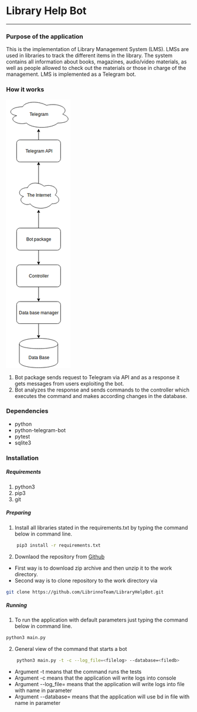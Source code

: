 # Library Help Bot
-----
### Purpose of the application
This is the implementation of Library Management System (LMS). LMSs
are used in libraries to track the different items in the library. The system
contains all information about books, magazines, audio/video materials, as
well as people allowed to check out the materials or those in charge of the
management. LMS is implemented as a Telegram bot.
### How it works
![](howitworks.png)
1. Bot package sends request to Telegram via API and as a response it gets messages from users exploiting the bot.
2. Bot analyzes the response and sends commands to the controller which executes the command and makes according changes in the database.
### Dependencies
* python
* python-telegram-bot
* pytest
* sqlite3
### Installation
##### Requirements
1. python3
2. pip3
3. git
##### Preparing
1. Install all libraries stated in the requirements.txt by typing the command below in command line.
```bash
    pip3 install -r requirements.txt
```
2. Downlaod the repository from [Github](https://github.com/LibrinnoTeam/LibraryHelpBot)
 * First way is to download zip archive and then unzip it to the work directory.
 * Second way is to clone repository to the work directory via
```bash
git clone https://github.com/LibrinnoTeam/LibraryHelpBot.git
```
##### Running
1. To run the application with default parameters just typing the command below in command line.
 ```bash
 python3 main.py
 ```
 2. General view of the command that starts a bot
```bash
    python3 main.py -t -c --log_file=<filelog> --database=<filedb>
```
* Argument -t means that the command runs the tests
* Argument -c means that the application will write logs into console
* Argument --log_file=<filelog> means that the application will write logs into file with name in parameter <filelog>
* Argument --database=<filedb> means that the application will use bd in file with name in parameter <filedb>